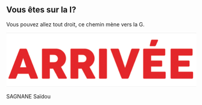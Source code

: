 ## Vous êtes sur la I?

Vous pouvez allez tout droit, ce chemin mène vers la G.

[![image B](../images/arrivee.png)](https://github.com/ssagnane1/tp2-labyrinthe/blob/main/jeu-heros-sdc/G.md)

SAGNANE Saïdou
